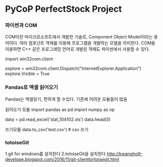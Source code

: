 # PyCoP PerfectStock Project


### 파이썬과 COM
COM이란 마이크로소프트에서 개발한 기술로, Component Object Model이라는 용어이다.
여러 컴포넌트 객체를 이용해 프로그램을 개발하는 모델을 의미한다.
COM을 이용하면 C++ 같은 프로그래밍 언어로 개발된 객체도 파이썬에서 사용할 수 있다.


import win32com.client  

explore = win32com.client.Dispatch("InternetExplorer.Application")  
explore.Visible = True  


### Pandas로 엑셀 읽어오기
Pandas는 엑셀읽기, 편하게 할 수있다.
기존에 어려운 모듈들이 많음

읽어오기 모듈
import pandas as pd
import numpy as np

data = pd.read_excel('stat_104102.xls')
data.head(5)

쓰기모듈
data.to_csv('test.csv')  # csv 쓰기

### totoiseGit
1.git for windows를 설치한다
2.totoiseGit을 설치한다
http://kwangho9-develope.blogspot.com/2016/11/git-clienttortoisegit.html

